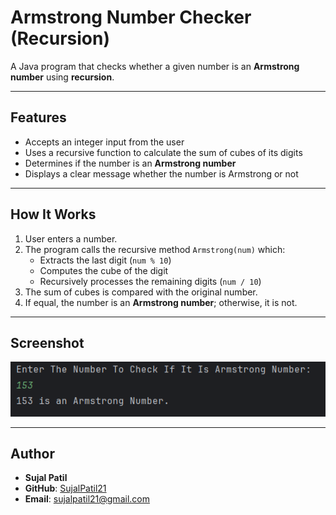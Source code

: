 # Armstrong Number Checker (Recursion)

A Java program that checks whether a given number is an **Armstrong number** using **recursion**.

---

## Features
- Accepts an integer input from the user  
- Uses a recursive function to calculate the sum of cubes of its digits  
- Determines if the number is an **Armstrong number**  
- Displays a clear message whether the number is Armstrong or not  

---

## How It Works
1. User enters a number.  
2. The program calls the recursive method `Armstrong(num)` which:  
   - Extracts the last digit (`num % 10`)  
   - Computes the cube of the digit  
   - Recursively processes the remaining digits (`num / 10`)  
3. The sum of cubes is compared with the original number.  
4. If equal, the number is an **Armstrong number**; otherwise, it is not.  

---

## Screenshot
![Program Output](Output.png)

---

## Author
- **Sujal Patil**  
- **GitHub**: [SujalPatil21](https://github.com/SujalPatil21)  
- **Email**: sujalpatil21@gmail.com  
